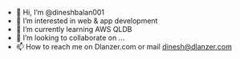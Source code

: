 - 👋 Hi, I’m @dineshbalan001
- 👀 I’m interested in web & app development
- 🌱 I’m currently learning AWS QLDB
- 💞️ I’m looking to collaborate on ... 
- 📫 How to reach me on Dlanzer.com or mail dinesh@dlanzer.com

<!---
dineshbalan001/dineshbalan001 is a ✨ special ✨ repository because its `README.md` (this file) appears on your GitHub profile.
You can click the Preview link to take a look at your changes.
--->
